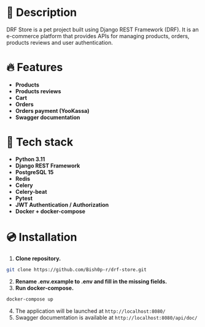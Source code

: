 <h1>📃 Description</h1>

DRF Store is a pet project built using Django REST Framework (DRF).
It is an e-commerce platform that provides APIs for managing products,
orders, products reviews and user authentication.



<h1>🔥 Features</h1>

* **Products**
* **Products reviews**
* **Cart**
* **Orders**
* **Orders payment (YooKassa)**
* **Swagger documentation**



<h1>🔧 Tech stack</h1>

* **Python 3.11**
* **Django REST Framework**
* **PostgreSQL 15**
* **Redis**
* **Celery**
* **Celery-beat**
* **Pytest**
* **JWT Authentication / Authorization**
* **Docker + docker-compose**



<h1>💿 Installation</h1>

1. **Clone repository.**
```bash
git clone https://github.com/Bish0p-r/drf-store.git
```
2. **Rename .env.example to .env and fill in the missing fields.**
3. **Run docker-compose.**
```bash
docker-compose up
```
4. The application will be launched at `http://localhost:8080/`
5. Swagger documentation is available at `http://localhost:8080/api/doc/`
